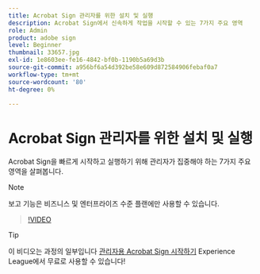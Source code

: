 ```yaml
---
title: Acrobat Sign 관리자를 위한 설치 및 실행
description: Acrobat Sign에서 신속하게 작업을 시작할 수 있는 7가지 주요 영역
role: Admin
product: adobe sign
level: Beginner
thumbnail: 33657.jpg
exl-id: 1e8603ee-fe16-4842-bf0b-1190b5a69d3b
source-git-commit: a956bf6a54d392be58e609d872584906febaf0a7
workflow-type: tm+mt
source-wordcount: '80'
ht-degree: 0%

---
```


# Acrobat Sign 관리자를 위한 설치 및 실행

Acrobat Sign을 빠르게 시작하고 실행하기 위해 관리자가 집중해야 하는 7가지 주요 영역을 살펴봅니다.

>[!NOTE]
>
>보고 기능은 비즈니스 및 엔터프라이즈 수준 플랜에만 사용할 수 있습니다.

>[!VIDEO](https://video.tv.adobe.com/v/33657?hidetitle=true)

>[!TIP]
>
>이 비디오는 과정의 일부입니다 [관리자용 Acrobat Sign 시작하기](https://experienceleague.adobe.com/?recommended=Sign-A-1-2020.2) Experience League에서 무료로 사용할 수 있습니다!
